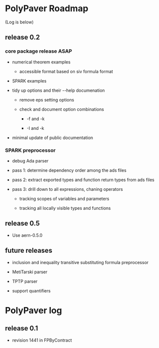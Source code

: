 # PolyPaver Roadmap
(Log is below)

## release 0.2

### core package release ASAP

* numerical theorem examples

    * accessible format based on siv formula format

* SPARK examples

* tidy up options and their --help documenation

    * remove eps setting options

    * check and document option combinations

        * -f and -k

        * -I and -k

* minimal update of public documentation

### SPARK preprocessor

* debug Ada parser

* pass 1: determine dependency order among the ads files

* pass 2: extract exported types and function return types from ads files

* pass 3: drill down to all expressions, chaning operators

    * tracking scopes of variables and parameters

    * tracking all locally visible types and functions

## release 0.5

* Use aern-0.5.0

## future releases

* inclusion and inequality transitive substituting formula preprocessor

* MetiTarski parser

* TPTP parser

* support quantifiers

# PolyPaver log

## release 0.1

* revision 1441 in FPByContract